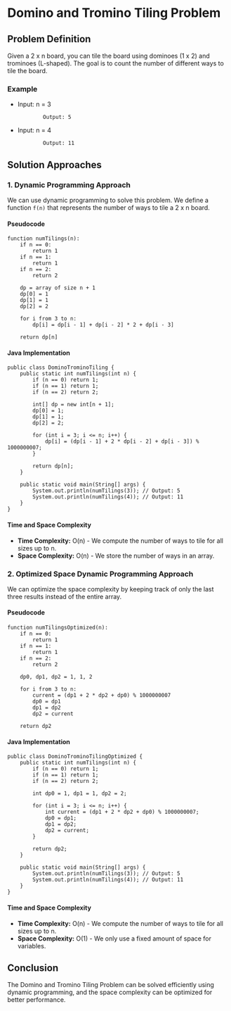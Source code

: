 Domino and Tromino Tiling Problem
=================================

Problem Definition
------------------

Given a 2 x n board, you can tile the board using dominoes (1 x 2) and trominoes (L-shaped). The goal is to count the number of different ways to tile the board.

### Example

*   Input: n = 3
    
        
                Output: 5
                
    
*   Input: n = 4
    
        
                Output: 11
                
    

Solution Approaches
-------------------

### 1\. Dynamic Programming Approach

We can use dynamic programming to solve this problem. We define a function `f(n)` that represents the number of ways to tile a 2 x n board.

#### Pseudocode

    function numTilings(n):
        if n == 0:
            return 1
        if n == 1:
            return 1
        if n == 2:
            return 2
    
        dp = array of size n + 1
        dp[0] = 1
        dp[1] = 1
        dp[2] = 2
    
        for i from 3 to n:
            dp[i] = dp[i - 1] + dp[i - 2] * 2 + dp[i - 3]
    
        return dp[n]
    

#### Java Implementation

    public class DominoTrominoTiling {
        public static int numTilings(int n) {
            if (n == 0) return 1;
            if (n == 1) return 1;
            if (n == 2) return 2;
    
            int[] dp = new int[n + 1];
            dp[0] = 1;
            dp[1] = 1;
            dp[2] = 2;
    
            for (int i = 3; i <= n; i++) {
                dp[i] = (dp[i - 1] + 2 * dp[i - 2] + dp[i - 3]) % 1000000007;
            }
    
            return dp[n];
        }
    
        public static void main(String[] args) {
            System.out.println(numTilings(3)); // Output: 5
            System.out.println(numTilings(4)); // Output: 11
        }
    }
    

#### Time and Space Complexity

*   **Time Complexity:** O(n) - We compute the number of ways to tile for all sizes up to n.
*   **Space Complexity:** O(n) - We store the number of ways in an array.

### 2\. Optimized Space Dynamic Programming Approach

We can optimize the space complexity by keeping track of only the last three results instead of the entire array.

#### Pseudocode

    function numTilingsOptimized(n):
        if n == 0:
            return 1
        if n == 1:
            return 1
        if n == 2:
            return 2
    
        dp0, dp1, dp2 = 1, 1, 2
    
        for i from 3 to n:
            current = (dp1 + 2 * dp2 + dp0) % 1000000007
            dp0 = dp1
            dp1 = dp2
            dp2 = current
    
        return dp2
    

#### Java Implementation

    public class DominoTrominoTilingOptimized {
        public static int numTilings(int n) {
            if (n == 0) return 1;
            if (n == 1) return 1;
            if (n == 2) return 2;
    
            int dp0 = 1, dp1 = 1, dp2 = 2;
    
            for (int i = 3; i <= n; i++) {
                int current = (dp1 + 2 * dp2 + dp0) % 1000000007;
                dp0 = dp1;
                dp1 = dp2;
                dp2 = current;
            }
    
            return dp2;
        }
    
        public static void main(String[] args) {
            System.out.println(numTilings(3)); // Output: 5
            System.out.println(numTilings(4)); // Output: 11
        }
    }
    

#### Time and Space Complexity

*   **Time Complexity:** O(n) - We compute the number of ways to tile for all sizes up to n.
*   **Space Complexity:** O(1) - We only use a fixed amount of space for variables.

Conclusion
----------

The Domino and Tromino Tiling Problem can be solved efficiently using dynamic programming, and the space complexity can be optimized for better performance.